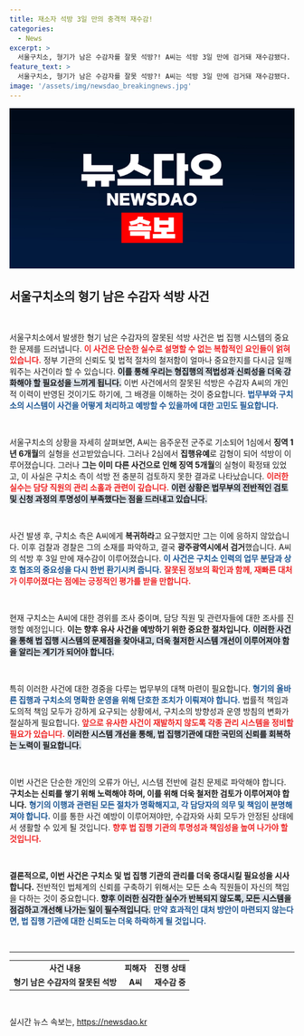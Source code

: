```yaml
---
title: 재소자 석방 3일 만의 충격적 재수감!
categories:
  - News
excerpt: >
  서울구치소, 형기가 남은 수감자를 잘못 석방?! A씨는 석방 3일 만에 검거돼 재수감됐다. 이 shocking 사건의 전말은 무엇일까? 클릭하고 더 알아보세요!
feature_text: >
  서울구치소, 형기가 남은 수감자를 잘못 석방?! A씨는 석방 3일 만에 검거돼 재수감됐다. 이 shocking 사건의 전말은 무엇일까? 클릭하고 더 알아보세요!
image: '/assets/img/newsdao_breakingnews.jpg'
---
```


<p><img src="/assets/img/newsdao_breakingnews.jpg" alt="implanttips 속보" /></p>

<h2 data-ke-size="size26">서울구치소의 형기 남은 수감자 석방 사건</h2>

<p data-ke-size="size16">&nbsp;</p>

<p>서울구치소에서 발생한 형기 남은 수감자의 잘못된 석방 사건은 법 집행 시스템의 중요한 문제를 드러냅니다. <b><span style="color: #ee2323;">이 사건은 단순한 실수로 설명할 수 없는 복합적인 요인들이 얽혀 있습니다.</span></b> 정부 기관의 신뢰도 및 법적 절차의 철저함이 얼마나 중요한지를 다시금 일깨워주는 사건이라 할 수 있습니다. <b><span style="background-color: #21538527;">이를 통해 우리는 형집행의 적법성과 신뢰성을 더욱 강화해야 할 필요성을 느끼게 됩니다.</span></b> 이번 사건에서의 잘못된 석방은 수감자 A씨의 개인적 이력이 반영된 것이기도 하기에, 그 배경을 이해하는 것이 중요합니다. <b><span style="color: #1a5490;"> 법무부와 구치소의 시스템이 사건을 어떻게 처리하고 예방할 수 있을까에 대한 고민도 필요합니다.</span></b></p>

<p data-ke-size="size16">&nbsp;</p>

<p>서울구치소의 상황을 자세히 살펴보면, A씨는 음주운전 군주로 기소되어 1심에서 <b>징역 1년 6개월</b>의 실형을 선고받았습니다. 그러나 2심에서 <b>집행유예</b>로 감형이 되어 석방이 이루어졌습니다. 그러나 <b>그는 이미 다른 사건으로 인해 징역 5개월</b>의 실형이 확정돼 있었고, 이 사실은 구치소 측이 석방 전 충분히 검토하지 못한 결과로 나타났습니다. <b><span style="color: #ee2323;">이러한 실수는 담당 직원의 관리 소홀과 관련이 깊습니다.</span></b> <b><span style="background-color: #21538527;">이런 상황은 법무부의 전반적인 검토 및 신청 과정의 투명성이 부족했다는 점을 드러내고 있습니다.</span></b></p>

<p data-ke-size="size16">&nbsp;</p>

<p>사건 발생 후, 구치소 측은 A씨에게 <b>복귀하라</b>고 요구했지만 그는 이에 응하지 않았습니다. 이후 검찰과 경찰은 그의 소재를 파악하고, 결국 <b>광주광역시에서 검거</b>했습니다. A씨의 석방 후 3일 만에 재수감이 이루어졌습니다. <b><span style="color: #1a5490;">이 사건은 구치소 인력의 업무 분담과 상호 협조의 중요성을 다시 한번 환기시켜 줍니다.</span></b> <b><span style="color: #ee2323;">잘못된 정보의 확인과 함께, 재빠른 대처가 이루어졌다는 점에는 긍정적인 평가를 받을 만합니다.</span></b></p>

<p data-ke-size="size16">&nbsp;</p>

<p>현재 구치소는 A씨에 대한 경위를 조사 중이며, 담당 직원 및 관련자들에 대한 조사를 진행할 예정입니다. <b>이는 향후 유사 사건을 예방하기 위한 중요한 절차입니다.</b> <b><span style="background-color: #21538527;">이러한 사건을 통해 법 집행 시스템의 문제점을 찾아내고, 더욱 철저한 시스템 개선이 이루어져야 함을 알리는 계기가 되어야 합니다.</span></b></p>

<p data-ke-size="size16">&nbsp;</p>

<p>특히 이러한 사건에 대한 경중을 다루는 법무부의 대책 마련이 필요합니다. <b><span style="color: #1a5490;">형기의 올바른 집행과 구치소의 명확한 운영을 위해 단호한 조치가 이뤄져야 합니다.</span></b> 법률적 책임과 도의적 책임 모두가 강하게 요구되는 상황에서, 구치소의 방향성과 운영 방침의 변화가 절실하게 필요합니다. <b><span style="color: #ee2323;">앞으로 유사한 사건이 재발하지 않도록 각종 관리 시스템을 정비할 필요가 있습니다.</span></b> <b><span style="background-color: #21538527;">이러한 시스템 개선을 통해, 법 집행기관에 대한 국민의 신뢰를 회복하는 노력이 필요합니다.</span></b></p>

<p data-ke-size="size16">&nbsp;</p>

<p>이번 사건은 단순한 개인의 오류가 아닌, 시스템 전반에 걸친 문제로 파악해야 합니다. <b>구치소는 신뢰를 쌓기 위해 노력해야 하며, 이를 위해 더욱 철저한 검토가 이루어져야 합니다.</b> <b><span style="color: #1a5490;">형기의 이행과 관련된 모든 절차가 명확해지고, 각 담당자의 의무 및 책임이 분명해져야 합니다.</span></b> 이를 통한 사건 예방이 이루어져야만, 수감자와 사회 모두가 안정된 상태에서 생활할 수 있게 될 것입니다. <b><span style="color: #ee2323;">향후 법 집행 기관의 투명성과 책임성을 높여 나가야 할 것입니다.</span></b></p>

<p data-ke-size="size16">&nbsp;</p>

<p><b>결론적으로, 이번 사건은 구치소 및 법 집행 기관의 관리를 더욱 증대시킬 필요성을 시사합니다.</b> 전반적인 법체계의 신뢰를 구축하기 위해서는 모든 소속 직원들이 자신의 책임을 다하는 것이 중요합니다. <b><span style="background-color: #21538527;">향후 이러한 심각한 실수가 반복되지 않도록, 모든 시스템을 점검하고 개선해 나가는 일이 필수적입니다.</span></b> <b><span style="color: #1a5490;">만약 효과적인 대처 방안이 마련되지 않는다면, 법 집행 기관에 대한 신뢰도는 더욱 하락하게 될 것입니다.</span></b></p>

<p data-ke-size="size16">&nbsp;</p>

<hr>

<table style="width: 100%; border: 1px solid #ddddd;" cellspacing="0" cellpadding="0">
    <tbody>
        <tr>
            <td style="text-align: center; height: 17px;">
                <b>사건 내용</b>
            </td>
            <td style="text-align: center; height: 17px;">
                <b>피해자</b>
            </td>
            <td style="text-align: center; height: 17px;">
                <b>진행 상태</b>
            </td>
        </tr>
        <tr>
            <td style="text-align: center; height: 17px;">
                <b>형기 남은 수감자의 잘못된 석방</b>
            </td>
            <td style="text-align: center; height: 17px;">
                <b>A씨</b>
            </td>
            <td style="text-align: center; height: 17px;">
                <b>재수감 중</b>
            </td>
        </tr>
    </tbody>
</table> 

<p data-ke-size="size16">&nbsp;</p>
실시간 뉴스 속보는, <a href="https://newsdao.kr" rel="dofollow">https://newsdao.kr</a>


